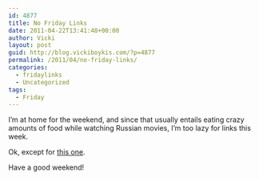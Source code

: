 ```yaml
---
id: 4877
title: No Friday Links
date: 2011-04-22T13:41:48+00:00
author: Vicki
layout: post
guid: http://blog.vickiboykis.com/?p=4877
permalink: /2011/04/no-friday-links/
categories:
  - fridaylinks
  - Uncategorized
tags:
  - Friday
---
```

I&#8217;m at home for the weekend, and since that usually entails eating crazy amounts of food while watching Russian movies, I&#8217;m too lazy for links this week.

Ok, except for [this one](http://www.rechelleunplugged.com/2011/04/wild-cat-attack-on-pie-nears-ranch/).

Have a good weekend!